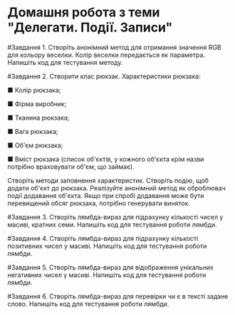 # Домашня робота з теми "Делегати. Події. Записи"

#Завдання 1.
Створіть анонімний метод для отримання значення RGB для кольору веселки. Колір веселки передається як
параметра. Напишіть код для тестування методу.

#Завдання 2.
Створити клас рюкзак. Характеристики рюкзака:

■ Колір рюкзака;

■ Фірма виробник;

■ Тканина рюкзака;

■ Вага рюкзака;

■ Об'єм рюкзака;

■ Вміст рюкзака (список об'єктів, у кожного
об'єкта крім назви потрібно враховувати об'єм, що займає).

Створіть методи заповнення характеристик.
Створіть подію, щоб додати об'єкт до рюкзака.
Реалізуйте анонімний метод як оброблювач
події додавання об'єкта. Якщо при спробі додавання може бути перевищений обсяг рюкзака, потрібно
генерувати виняток.

#Завдання 3.
Створіть лямбда-вираз для підрахунку кількості чисел у масиві, кратних семи. Напишіть код для
тестування роботи лямбди.

#Завдання 4.
Створіть лямбда-вираз для підрахунку кількості позитивних чисел у масиві. Напишіть код для
тестування роботи лямбди.

#Завдання 5.
Створіть лямбда-вираз для відображення унікальних негативних чисел у масиві. Напишіть код
для тестування роботи лямбди.

#Завдання 6.
Створіть лямбда-вираз для перевірки чи є в
тексті задане слово. Напишіть код для тестування
роботи лямбди.
